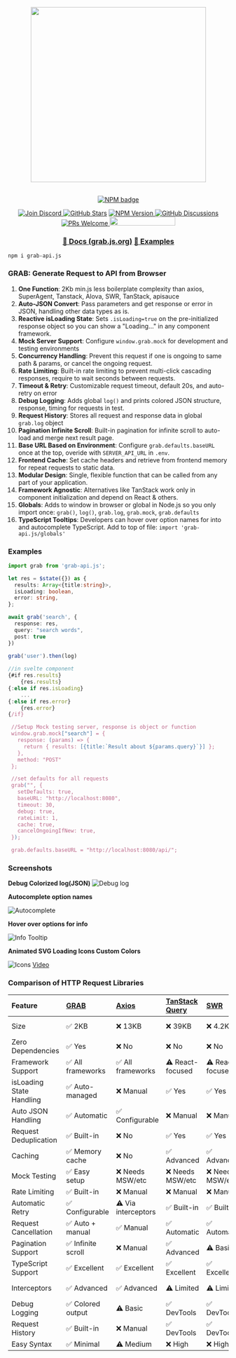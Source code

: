 <p align="center">
    <img width="400px" src="https://i.imgur.com/qrQWkeb.png" />
</p>
<p align="center">
    <br />
    <a href="https://npmjs.org/package/grab-api.js">
        <img src="https://i.imgur.com/ifE8SbX.png"
            alt="NPM badge" />
    </a>
</p>
<p align="center">
  <a href="https://discord.gg/SJdBqBz3tV">
      <img src="https://img.shields.io/discord/1110227955554209923.svg?label=Chat&logo=Discord&colorB=7289da&style=flat"
            alt="Join Discord" />
    </a>
     <a href="https://github.com/vtempest/grab-api/discussions">
     <img alt="GitHub Stars" src="https://img.shields.io/github/stars/vtempest/grab-api" /></a>
   <a href="https://npmjs.org/package/grab-api.js">
    <img alt="NPM Version" src="https://img.shields.io/npm/v/grab-api.js" />
  </a>
    <a href="https://github.com/vtempest/grab-API/discussions">
    <img alt="GitHub Discussions"
        src="https://img.shields.io/github/discussions/vtempest/grab-API" />
    </a>
    <a href="http://makeapullrequest.com">
        <img src="https://img.shields.io/badge/PRs-welcome-brightgreen.svg?style=flat-square" alt="PRs Welcome"/>
    </a>
    <a href="https://codespaces.new/vtempest/grab-API">
    <img src="https://github.com/codespaces/badge.svg" width="150" height="20"/>
    </a>
</p>
<h3 align="center">
  <a href="https://grab.js.org"> 📑 Docs (grab.js.org)</a>
  <a href="https://grab.js.org/guide/Examples"> 🎯 Examples </a>
</h3>

```
npm i grab-api.js
```
### GRAB: Generate Request to API from Browser
1. **One Function**: 2Kb min.js less boilerplate complexity than axios, SuperAgent, Tanstack, Alova, SWR, TanStack, apisauce
2. **Auto-JSON Convert**: Pass parameters and get response or error in JSON, handling other data types as is.
3. **Reactive isLoading State**: Sets `.isLoading=true` on the pre-initialized response object so you can show a "Loading..." in any component framework.
4. **Mock Server Support**: Configure `window.grab.mock` for development and testing environments
5. **Concurrency Handling**: Prevent this request if one is ongoing to same path & params, or cancel the ongoing request.
6. **Rate Limiting**: Built-in rate limiting to prevent multi-click cascading responses, require to wait seconds between requests.
7. **Timeout & Retry**: Customizable request timeout, default 20s, and auto-retry on error
8. **Debug Logging**: Adds global `log()` and prints colored JSON structure, response, timing for requests in test.
9. **Request History**: Stores all request and response data in global `grab.log` object
10. **Pagination Infinite Scroll**: Built-in pagination for infinite scroll to auto-load and merge next result page.
11. **Base URL Based on Environment**: Configure `grab.defaults.baseURL` once at the top, overide with `SERVER_API_URL` in `.env`.
12. **Frontend Cache**: Set cache headers and retrieve from frontend memory for repeat requests to static data.
13. **Modular Design**: Single, flexible function that can be called from any part of your application.
14. **Framework Agnostic**: Alternatives like TanStack work only in component initialization and depend on React & others. 
15. **Globals**: Adds to window in browser or global in Node.js so you only import once: `grab()`, `log()`, `grab.log`, `grab.mock`, `grab.defaults`
16. **TypeScript Tooltips**: Developers can hover over option names for into and autocomplete TypeScript. Add to top of file: `import 'grab-api.js/globals'`

### Examples

```ts
import grab from 'grab-api.js';

let res = $state({}) as {
  results: Array<{title:string}>,
  isLoading: boolean,
  error: string,
};

await grab('search', {
  response: res,
  query: "search words",
  post: true
})
 
grab('user').then(log)

//in svelte component
{#if res.results}
    {res.results}
{:else if res.isLoading}
    ...
{:else if res.error}
    {res.error}
{/if}

 //Setup Mock testing server, response is object or function
 window.grab.mock["search"] = {
   response: (params) => {
     return { results: [{title:`Result about ${params.query}`}] };
   },
   method: "POST"
 };

 //set defaults for all requests
 grab("", { 
   setDefaults: true,
   baseURL: "http://localhost:8080",
   timeout: 30,
   debug: true,
   rateLimit: 1,
   cache: true,
   cancelOngoingIfNew: true,
 });

 grab.defaults.baseURL = "http://localhost:8080/api/";
```

### Screenshots

**Debug Colorized log(JSON)**
![Debug log](https://i.imgur.com/R8Qp6Vg.png)

**Autocomplete option names**

![Autocomplete](https://i.imgur.com/XlxILJ0.png)

**Hover over options for info**

![Info Tooltip](https://i.imgur.com/vV5jbZo.png)

**Animated SVG Loading Icons Custom Colors**

![Icons](https://i.imgur.com/QHtjLtA.png)
[Video](https://i.imgur.com/hwQbZy5.mp4)

### Comparison of HTTP Request Libraries

| Feature | [GRAB](https://github.com/vtempest/grab-api) | [Axios](https://github.com/axios/axios) | [TanStack Query](https://github.com/TanStack/query) | [SWR](https://github.com/vercel/swr) | [Alova](https://github.com/alovajs/alova) | [SuperAgent](https://github.com/ladjs/superagent) | [Apisauce](https://github.com/infinitered/apisauce) | [Ky](https://github.com/sindresorhus/ky) |
| :-- | :-- | :-- | :-- | :-- | :-- | :-- | :-- | :-- | 
| Size | ✅ 2KB | ❌ 13KB | ❌ 39KB | ❌ 4.2KB | ⚠️ 4KB | ❌ 19KB | ❌ 15KB (with axios) | ⚠️ 4KB |
| Zero Dependencies | ✅ Yes | ❌ No | ❌ No | ❌ No | ✅ Yes | ❌ No | ❌ Needs Axios | ✅ Yes |
| Framework Support | ✅ All frameworks | ✅ All frameworks | ⚠️ React-focused | ⚠️ React-focused | ✅ All frameworks | ✅ All frameworks | ✅ All frameworks | ✅ All frameworks |
| isLoading State Handling | ✅ Auto-managed | ❌ Manual | ✅ Yes | ✅ Yes | ✅ Yes | ❌ Manual | ❌ Manual | ❌ Manual |
| Auto JSON Handling | ✅ Automatic | ✅ Configurable | ❌ Manual | ❌ Manual | ✅ Automatic | ✅ Automatic | ✅ Automatic | ✅ Automatic |
| Request Deduplication | ✅ Built-in | ❌ No | ✅ Yes | ✅ Yes | ✅ Yes | ❌ No | ❌ No | ❌ No |
| Caching | ✅ Memory cache | ❌ No | ✅ Advanced | ✅ Advanced | ✅ Multi-level | ❌ No | ❌ No | ❌ No |
| Mock Testing | ✅ Easy setup | ❌ Needs MSW/etc | ❌ Needs MSW/etc | ❌ Needs MSW/etc | ⚠️ Basic | ❌ Needs separate lib | ❌ Needs separate lib | ❌ Needs MSW/etc |
| Rate Limiting | ✅ Built-in | ❌ Manual | ❌ Manual | ❌ Manual | ⚠️ Basic | ❌ Manual | ❌ Manual | ❌ Manual |
| Automatic Retry | ✅ Configurable | ⚠️ Via interceptors | ✅ Built-in | ✅ Built-in | ✅ Built-in | ✅ Built-in | ❌ Manual | ✅ Built-in |
| Request Cancellation | ✅ Auto + manual | ✅ Manual | ✅ Automatic | ✅ Automatic | ✅ Manual | ✅ Manual | ✅ Manual | ✅ Manual |
| Pagination Support | ✅ Infinite scroll | ❌ Manual | ✅ Advanced | ⚠️ Basic | ✅ Built-in | ❌ Manual | ❌ Manual | ❌ Manual |
| TypeScript Support |  ✅ Excellent  | ✅ Excellent | ✅ Excellent | ✅ Excellent | ✅ Good | ✅ Good | ✅ Good | ✅ Excellent |
| Interceptors | ✅ Advanced | ✅ Advanced | ⚠️ Limited | ⚠️ Limited | ✅ Advanced | ✅ Plugins | ✅ Transforms | ✅ Hooks system |
| Debug Logging | ✅ Colored output | ⚠️ Basic | ✅ DevTools | ✅ DevTools | ⚠️ Basic | ⚠️ Basic | ⚠️ Basic | ⚠️ Basic |
| Request History | ✅ Built-in | ❌ Manual | ✅ DevTools | ✅ DevTools | ❌ Manual | ❌ Manual | ❌ Manual | ❌ Manual |
| Easy Syntax | ✅ Minimal | ⚠️ Medium | ❌ High | ❌ High | ⚠️ Medium | ⚠️ Medium | ✅ Low | ✅ Minimal |
